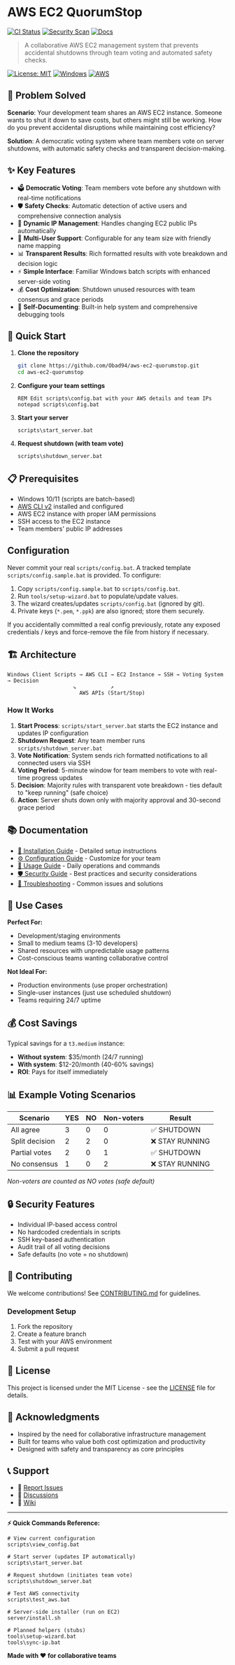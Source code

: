 # AWS EC2 QuorumStop

[//]: # (Status badges placeholder)
[![CI Status](https://img.shields.io/badge/CI-pending-lightgrey.svg)](../../actions)
[![Security Scan](https://img.shields.io/badge/Security-TBD-lightgrey.svg)](../../security)
[![Docs](https://img.shields.io/badge/Docs-Complete-brightgreen.svg)](docs/)

> A collaborative AWS EC2 management system that prevents accidental shutdowns through team voting and automated safety checks.

[![License: MIT](https://img.shields.io/badge/License-MIT-yellow.svg)](https://opensource.org/licenses/MIT)
[![Windows](https://img.shields.io/badge/Platform-Windows-blue.svg)](https://www.microsoft.com/windows)
[![AWS](https://img.shields.io/badge/Cloud-AWS-orange.svg)](https://aws.amazon.com/)

## 🎯 Problem Solved

**Scenario**: Your development team shares an AWS EC2 instance. Someone wants to shut it down to save costs, but others might still be working. How do you prevent accidental disruptions while maintaining cost efficiency?

**Solution**: A democratic voting system where team members vote on server shutdowns, with automatic safety checks and transparent decision-making.

## ✨ Key Features

- 🗳️ **Democratic Voting**: Team members vote before any shutdown with real-time notifications
- 🛡️ **Safety Checks**: Automatic detection of active users and comprehensive connection analysis
- 🔄 **Dynamic IP Management**: Handles changing EC2 public IPs automatically
- 👥 **Multi-User Support**: Configurable for any team size with friendly name mapping
- 📊 **Transparent Results**: Rich formatted results with vote breakdown and decision logic
- ⚡ **Simple Interface**: Familiar Windows batch scripts with enhanced server-side voting
- 💰 **Cost Optimization**: Shutdown unused resources with team consensus and grace periods
- 🔧 **Self-Documenting**: Built-in help system and comprehensive debugging tools

## 🚀 Quick Start

1. **Clone the repository**
   ```bash
   git clone https://github.com/Obad94/aws-ec2-quorumstop.git
   cd aws-ec2-quorumstop
   ```

2. **Configure your team settings**
   ```batch
   REM Edit scripts\config.bat with your AWS details and team IPs
   notepad scripts\config.bat
   ```

3. **Start your server**
   ```batch
   scripts\start_server.bat
   ```

4. **Request shutdown (with team vote)**
   ```batch
   scripts\shutdown_server.bat
   ```

## 📋 Prerequisites

- Windows 10/11 (scripts are batch-based)
- [AWS CLI v2](https://aws.amazon.com/cli/) installed and configured
- AWS EC2 instance with proper IAM permissions
- SSH access to the EC2 instance
- Team members' public IP addresses

## Configuration

Never commit your real `scripts/config.bat`. A tracked template `scripts/config.sample.bat` is provided. To configure:

1. Copy `scripts/config.sample.bat` to `scripts/config.bat`.
2. Run `tools/setup-wizard.bat` to populate/update values.
3. The wizard creates/updates `scripts/config.bat` (ignored by git).
4. Private keys (`*.pem`, `*.ppk`) are also ignored; store them securely.

If you accidentally committed a real config previously, rotate any exposed credentials / keys and force-remove the file from history if necessary.

## 🏗️ Architecture

```
Windows Client Scripts → AWS CLI → EC2 Instance → SSH → Voting System → Decision
                     ↘           ↗
                       AWS APIs (Start/Stop)
```

### How It Works

1. **Start Process**: `scripts/start_server.bat` starts the EC2 instance and updates IP configuration
2. **Shutdown Request**: Any team member runs `scripts/shutdown_server.bat`
3. **Vote Notification**: System sends rich formatted notifications to all connected users via SSH
4. **Voting Period**: 5-minute window for team members to vote with real-time progress updates
5. **Decision**: Majority rules with transparent vote breakdown - ties default to "keep running" (safe choice)
6. **Action**: Server shuts down only with majority approval and 30-second grace period

## 📚 Documentation

- [📖 Installation Guide](docs/INSTALLATION.md) - Detailed setup instructions
- [⚙️ Configuration Guide](docs/CONFIGURATION.md) - Customize for your team
- [🔧 Usage Guide](docs/USAGE.md) - Daily operations and commands
- [🛡️ Security Guide](docs/SECURITY.md) - Best practices and security considerations
- [🐛 Troubleshooting](docs/TROUBLESHOOTING.md) - Common issues and solutions

## 🎯 Use Cases

**Perfect For:**
- Development/staging environments
- Small to medium teams (3-10 developers)
- Shared resources with unpredictable usage patterns
- Cost-conscious teams wanting collaborative control

**Not Ideal For:**
- Production environments (use proper orchestration)
- Single-user instances (just use scheduled shutdown)
- Teams requiring 24/7 uptime

## 💰 Cost Savings

Typical savings for a `t3.medium` instance:
- **Without system**: $35/month (24/7 running)
- **With system**: $12-20/month (40-60% savings)
- **ROI**: Pays for itself immediately

## 📊 Example Voting Scenarios

| Scenario | YES | NO | Non-voters | Result |
|----------|-----|----|-----------| -------|
| All agree | 3 | 0 | 0 | ✅ SHUTDOWN |
| Split decision | 2 | 2 | 0 | ❌ STAY RUNNING |
| Partial votes | 2 | 0 | 1 | ✅ SHUTDOWN |
| No consensus | 1 | 0 | 2 | ❌ STAY RUNNING |

*Non-voters are counted as NO votes (safe default)*

## 🔒 Security Features

- Individual IP-based access control
- No hardcoded credentials in scripts
- SSH key-based authentication
- Audit trail of all voting decisions
- Safe defaults (no vote = no shutdown)

## 🤝 Contributing

We welcome contributions! See [CONTRIBUTING.md](CONTRIBUTING.md) for guidelines.

### Development Setup

1. Fork the repository
2. Create a feature branch
3. Test with your AWS environment
4. Submit a pull request

## 📝 License

This project is licensed under the MIT License - see the [LICENSE](LICENSE) file for details.

## 🙏 Acknowledgments

- Inspired by the need for collaborative infrastructure management
- Built for teams who value both cost optimization and productivity
- Designed with safety and transparency as core principles

## 📞 Support

- 🐛 [Report Issues](https://github.com/Obad94/aws-ec2-quorumstop/issues)
- 💬 [Discussions](https://github.com/Obad94/aws-ec2-quorumstop/discussions)
- 📖 [Wiki](https://github.com/Obad94/aws-ec2-quorumstop/wiki)

---

**⚡ Quick Commands Reference:**

```batch
# View current configuration
scripts\view_config.bat

# Start server (updates IP automatically)
scripts\start_server.bat

# Request shutdown (initiates team vote)
scripts\shutdown_server.bat

# Test AWS connectivity
scripts\test_aws.bat

# Server-side installer (run on EC2)
server/install.sh

# Planned helpers (stubs)
tools\setup-wizard.bat
tools\sync-ip.bat
```

**Made with ❤️ for collaborative teams**